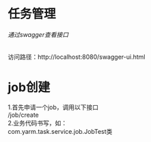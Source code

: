 # 任务管理
###### 通过swagger查看接口
访问路径：http://localhost:8080/swagger-ui.html

# job创建
1.首先申请一个job，调用以下接口  
/job/create  
2.业务代码书写，如：   
com.yarm.task.service.job.JobTest类  

